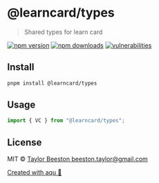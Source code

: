# @learncard/types

> Shared types for learn card

[![npm version](https://img.shields.io/npm/v/@learncard/types)](https://www.npmjs.com/package/@learncard/types)
[![npm downloads](https://img.shields.io/npm/dw/@learncard/types)](https://www.npmjs.com/package/@learncard/types)
[![vulnerabilities](https://img.shields.io/snyk/vulnerabilities/npm/@learncard/types)](https://www.npmjs.com/package/@learncard/types)

## Install

```bash
pnpm install @learncard/types
```

## Usage

```js
import { VC } from "@learncard/types";
```

## License

MIT © [Taylor Beeston <beeston.taylor@gmail.com>](https://github.com/TaylorBeeston)

[Created with aqu 🌊](https://github.com/ArtiomTr/aqu#readme)

